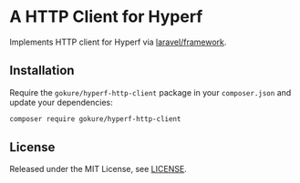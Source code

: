 # A HTTP Client for Hyperf

Implements HTTP client for Hyperf via [laravel/framework](https://github.com/laravel/framewrok).

## Installation

Require the `gokure/hyperf-http-client` package in your `composer.json` and update your dependencies:

```sh
composer require gokure/hyperf-http-client
```

## License

Released under the MIT License, see [LICENSE](LICENSE).
